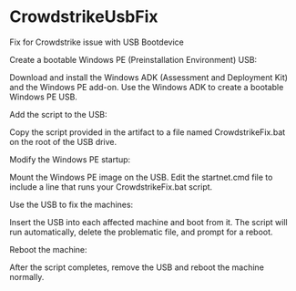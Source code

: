 # CrowdstrikeUsbFix
Fix for Crowdstrike issue with USB Bootdevice

Create a bootable Windows PE (Preinstallation Environment) USB:

Download and install the Windows ADK (Assessment and Deployment Kit) and the Windows PE add-on.
Use the Windows ADK to create a bootable Windows PE USB.


Add the script to the USB:

Copy the script provided in the artifact to a file named CrowdstrikeFix.bat on the root of the USB drive.


Modify the Windows PE startup:

Mount the Windows PE image on the USB.
Edit the startnet.cmd file to include a line that runs your CrowdstrikeFix.bat script.


Use the USB to fix the machines:

Insert the USB into each affected machine and boot from it.
The script will run automatically, delete the problematic file, and prompt for a reboot.


Reboot the machine:

After the script completes, remove the USB and reboot the machine normally.
